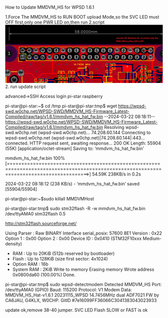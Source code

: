 How to Update MMDVM_HS for WPSD 1.6.1

1.Force The MMDVM_HS to RUN BOOT upload Mode,so the SVC LED must OFF first,only one PWR LED on,then run 2.script
<img src="/assets/images/SVC_OFF.png">
2. run update script

advanced->SSH Access
login pi-star raspberry


pi-star@pi-star:~$ cd /tmp
pi-star@pi-star:tmp$ wget https://wpsd-swd.w0chp.net/WPSD-SWD/MMDVM_HS-Firmware_Latest-Compiled/raw/tag/v1.6.1/mmdvm_hs_hat_fw.bin
--2024-03-22 08:18:11--  https://wpsd-swd.w0chp.net/WPSD-SWD/MMDVM_HS-Firmware_Latest-Compiled/raw/tag/v1.6.1/mmdvm_hs_hat_fw.bin
Resolving wpsd-swd.w0chp.net (wpsd-swd.w0chp.net)... 74.208.60.144
Connecting to wpsd-swd.w0chp.net (wpsd-swd.w0chp.net)|74.208.60.144|:443... connected.
HTTP request sent, awaiting response... 200 OK
Length: 55904 (55K) [application/octet-stream]
Saving to: ‘mmdvm_hs_hat_fw.bin’

mmdvm_hs_hat_fw.bin                                    100%[========================================================================================================================================>]  54.59K   238KB/s    in 0.2s

2024-03-22 08:18:12 (238 KB/s) - ‘mmdvm_hs_hat_fw.bin’ saved [55904/55904]

pi-star@pi-star:~$sudo killall MMDVMHost

pi-star@pi-star:tmp$ sudo stm32flash -R -w mmdvm_hs_hat_fw.bin /dev/ttyAMA0
stm32flash 0.5

http://stm32flash.sourceforge.net/

Using Parser : Raw BINARY
Interface serial_posix: 57600 8E1
Version      : 0x22
Option 1     : 0x00
Option 2     : 0x00
Device ID    : 0x0410 (STM32F10xxx Medium-density)
- RAM        : Up to 20KiB  (512b reserved by bootloader)
- Flash      : Up to 128KiB (size first sector: 4x1024)
- Option RAM : 16b
- System RAM : 2KiB
Write to memory
Erasing memory
Wrote address 0x0800da60 (100.00%) Done.

pi-star@pi-star:tmp$ sudo wpsd-detectmodem
Detected MMDVM_HS Port: /dev/ttyAMA0 (GPIO) Baud: 115200 Protocol: V1
         Modem Data: MMDVM_HS_Hat-v1.6.1 20231115_WPSD 14.7456MHz dual ADF7021 FW by CA6JAU, G4KLX, W0CHP. GitID #7e16099FF36066C3041383043023933

update ok,remove 38-40 jumper.
SVC LED Flash SLOW or FAST is ok
 
